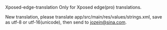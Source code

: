   Xposed-edge-translation
Only for Xposed edge(pro) translations.

New translation, please translate app/src/main/res/values/strings.xml, save as utf-8 or utf-16(unicode), then send to jozein@sina.com.
